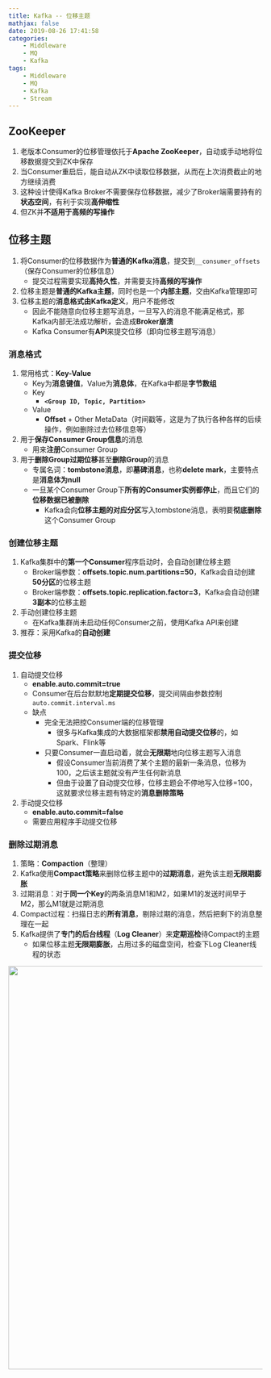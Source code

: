 ```yaml
---
title: Kafka -- 位移主题
mathjax: false
date: 2019-08-26 17:41:58
categories:
    - Middleware
    - MQ
    - Kafka
tags:
    - Middleware
    - MQ
    - Kafka
    - Stream
---
```


## ZooKeeper
1. 老版本Consumer的位移管理依托于**Apache ZooKeeper**，自动或手动地将位移数据提交到ZK中保存
2. 当Consumer重启后，能自动从ZK中读取位移数据，从而在上次消费截止的地方继续消费
3. 这种设计使得Kafka Broker不需要保存位移数据，减少了Broker端需要持有的**状态空间**，有利于实现**高伸缩性**
4. 但ZK并**不适用于高频的写操作**

<!-- more -->

## 位移主题
1. 将Consumer的位移数据作为**普通的Kafka消息**，提交到`__consumer_offsets`（保存Consumer的位移信息）
    - 提交过程需要实现**高持久性**，并需要支持**高频的写操作**
2. 位移主题是**普通的Kafka主题**，同时也是一个**内部主题**，交由Kafka管理即可
3. 位移主题的**消息格式由Kafka定义**，用户不能修改
    - 因此不能随意向位移主题写消息，一旦写入的消息不能满足格式，那Kafka内部无法成功解析，会造成**Broker崩溃**
    - Kafka Consumer有**API**来提交位移（即向位移主题写消息）

### 消息格式
1. 常用格式：**Key-Value**
    - Key为**消息键值**，Value为**消息体**，在Kafka中都是**字节数组**
    - Key
        - **`<Group ID, Topic, Partition>`**
    - Value
        - **Offset** + Other MetaData（时间戳等，这是为了执行各种各样的后续操作，例如删除过去位移信息等）
2. 用于**保存Consumer Group信息**的消息
    - 用来**注册**Consumer Group
3. 用于**删除Group过期位移**甚至**删除Group**的消息
    - 专属名词：**tombstone消息**，即**墓碑消息**，也称**delete mark**，主要特点是**消息体为null**
    - 一旦某个Consumer Group下**所有的Consumer实例都停止**，而且它们的**位移数据已被删除**
        - Kafka会向**位移主题的对应分区**写入tombstone消息，表明要**彻底删除**这个Consumer Group

### 创建位移主题
1. Kafka集群中的**第一个Consumer**程序启动时，会自动创建位移主题
    - Broker端参数：**offsets.topic.num.partitions=50**，Kafka会自动创建**50分区**的位移主题
    - Broker端参数：**offsets.topic.replication.factor=3**，Kafka会自动创建**3副本**的位移主题
2. 手动创建位移主题
    - 在Kafka集群尚未启动任何Consumer之前，使用Kafka API来创建
3. 推荐：采用Kafka的**自动创建**

### 提交位移
1. 自动提交位移
    - **enable.auto.commit=true**
    - Consumer在后台默默地**定期提交位移**，提交间隔由参数控制`auto.commit.interval.ms`
    - 缺点
        - 完全无法把控Consumer端的位移管理
            - 很多与Kafka集成的大数据框架都**禁用自动提交位移**的，如Spark、Flink等
        - 只要Consumer一直启动着，就会**无限期**地向位移主题写入消息
            - 假设Consumer当前消费了某个主题的最新一条消息，位移为100，之后该主题就没有产生任何新消息
            - 但由于设置了自动提交位移，位移主题会不停地写入位移=100，这就要求位移主题有特定的**消息删除策略**
2. 手动提交位移
    - **enable.auto.commit=false**
    - 需要应用程序手动提交位移

### 删除过期消息
1. 策略：**Compaction**（整理）
2. Kafka使用**Compact策略**来删除位移主题中的**过期消息**，避免该主题**无限期膨胀**
3. 过期消息：对于**同一个Key**的两条消息M1和M2，如果M1的发送时间早于M2，那么M1就是过期消息
4. Compact过程：扫描日志的**所有消息**，剔除过期的消息，然后把剩下的消息整理在一起
5. Kafka提供了**专门的后台线程**（**Log Cleaner**）来**定期巡检**待Compact的主题
    - 如果位移主题**无限期膨胀**，占用过多的磁盘空间，检查下Log Cleaner线程的状态

<img src="https://kafka-1253868755.cos.ap-guangzhou.myqcloud.com/geek-time/kafka-offset-topic-compact.jpeg" width=800/>
